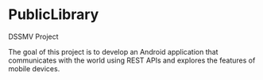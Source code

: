 # PublicLibrary
DSSMV Project

The goal of this project is to develop an Android application that communicates with the world using REST APIs and explores the features of mobile devices.
